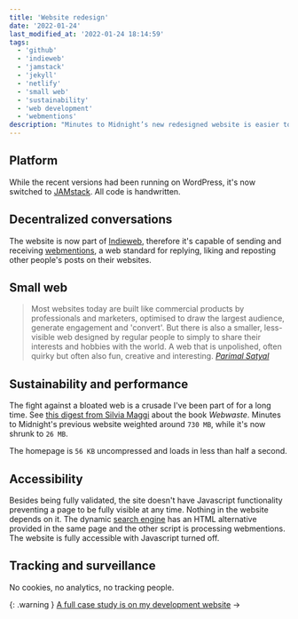 ```yaml
---
title: 'Website redesign'
date: '2022-01-24'
last_modified_at: '2022-01-24 18:14:59'
tags:
  - 'github'
  - 'indieweb'
  - 'jamstack'
  - 'jekyll'
  - 'netlify'
  - 'small web'
  - 'sustainability'
  - 'web development'
  - 'webmentions'
description: "Minutes to Midnight’s new redesigned website is easier to navigate and straight to the point. Built with Jekyll, Github and Netlify."
---
```

## Platform

While the recent versions had been running on WordPress, it's now switched to [JAMstack](https://jamstack.org/what-is-jamstack/). All code is handwritten.

## Decentralized conversations

The website is now part of [Indieweb](https://indieweb.org/), therefore it's capable of sending and receiving [webmentions](https://alistapart.com/article/webmentions-enabling-better-communication-on-the-internet/), a web standard for replying, liking and reposting other people's posts on their websites.

## Small web

> Most websites today are built like commercial products by professionals and marketers, optimised to draw the largest audience, generate engagement and 'convert'. But there is also a smaller, less-visible web designed by regular people to simply to share their interests and hobbies with the world. A web that is unpolished, often quirky but often also fun, creative and interesting.
> <cite>[Parimal Satyal](https://neustadt.fr/essays/the-small-web/)</cite>

## Sustainability and performance

The fight against a bloated web is a crusade I've been part of for a long time. See [this digest from Silvia Maggi](https://silviamaggidesign.com/design-digested/biased-ai/#webwaste) about the book _Webwaste_. Minutes to Midnight's previous website weighted around `730 MB`, while it's now shrunk to `26 MB`.

The homepage is `56 KB` uncompressed and loads in less than half a second.

## Accessibility

Besides being fully validated, the site doesn't have Javascript functionality preventing a page to be fully visible at any time. Nothing in the website depends on it. The dynamic [search engine](/search/) has an HTML alternative provided in the same page and the other script is processing webmentions. The website is fully accessible with Javascript turned off.

## Tracking and surveillance

No cookies, no analytics, no tracking people.

{: .warning }
[A full case study is on my development website](https://simonesilvestroni.com/project-minutes-to-midnight/)&nbsp;→